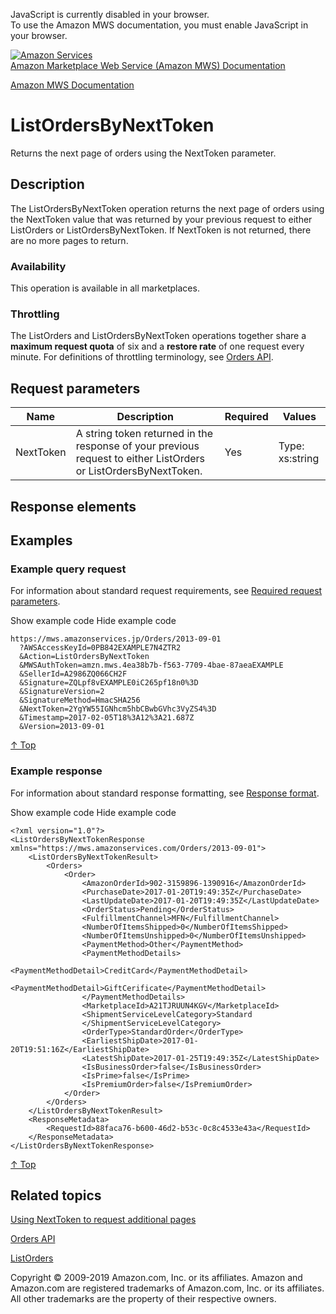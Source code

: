 <div id="MWSDX_noscript">

JavaScript is currently disabled in your browser.  
To use the Amazon MWS documentation, you must enable JavaScript in your
browser.

</div>

<div id="MWSDX_divtop">

[![Amazon
Services](https://images-na.ssl-images-amazon.com/images/G/08/mwsportal/fr_FR/amazonservices.gif
"Amazon Services")](http://services.amazon.fr)  
<span id="MWSDX_titlebar">[Amazon Marketplace Web Service (Amazon MWS)
Documentation](https://developer.amazonservices.fr/gp/mws/docs.html)</span>

</div>

<div id="MWSDX_divbottom">

<div id="MWSDX_divleft">

<div id="MWSDX_toc">

</div>

</div>

<div id="MWSDX_divright">

<div id="MWSDX_content">

<span id="MWSDX_breadcrumbs">[Amazon MWS
Documentation](https://developer.amazonservices.fr/gp/mws/docs.html)</span>

<div id="Orders_ListOrdersByNextToken" class="nested0">

# ListOrdersByNextToken

<div class="body">

<span class="ph">Returns the next page of orders using the
<span class="keyword parmname">NextToken</span> parameter.</span>

</div>

<div id="Description" class="topic concept nested1">

## Description

<div class="body conbody">

The <span class="keyword apiname">ListOrdersByNextToken</span> operation
returns the next page of orders using the
<span class="keyword parmname">NextToken</span> value that was returned
by your previous request to either
<span class="keyword apiname">ListOrders</span> or
<span class="keyword apiname">ListOrdersByNextToken</span>. If
<span class="keyword parmname">NextToken</span> is not returned, there
are no more pages to return.

<div class="section">

### Availability

This operation is available in all marketplaces.

</div>

<div class="section">

### Throttling

The <span class="keyword apiname">ListOrders</span> and
<span class="keyword apiname">ListOrdersByNextToken</span> operations
together share a **maximum request quota** of six and a **restore rate**
of one request every minute. For definitions of throttling terminology,
see [Orders API](../orders-2013-09-01/Orders_Overview.md).

</div>

</div>

</div>

<div id="RequestParameters" class="topic reference nested1">

## Request parameters

<div class="body refbody">

<div class="tablenoborder">

| Name                                            | Description                                                                                                                                                                               | Required | Values                                  |
| ----------------------------------------------- | ----------------------------------------------------------------------------------------------------------------------------------------------------------------------------------------- | -------- | --------------------------------------- |
| <span class="keyword parmname">NextToken</span> | A string token returned in the response of your previous request to either <span class="keyword apiname">ListOrders</span> or <span class="keyword apiname">ListOrdersByNextToken</span>. | Yes      | <span class="ph">Type: xs:string</span> |

</div>

</div>

</div>

<div id="ResponseElements" class="topic reference nested1">

## Response elements

<div class="body refbody">

</div>

</div>

<div id="Examples" class="topic reference nested1">

## Examples

<div class="body refbody">

<div class="section">

### Example query request

<span class="ph">For information about standard request requirements,
see [Required request
parameters](../dev_guide/DG_RequiredRequestParameters.md).</span>

<span class="ph expander"> <span class="keyword parmname xshow">Show
example code</span> <span class="keyword parmname xhide">Hide example
code</span> </span>

<div class="sectiondiv content">

``` pre codeblock
https://mws.amazonservices.jp/Orders/2013-09-01
  ?AWSAccessKeyId=0PB842EXAMPLE7N4ZTR2
  &Action=ListOrdersByNextToken
  &MWSAuthToken=amzn.mws.4ea38b7b-f563-7709-4bae-87aeaEXAMPLE
  &SellerId=A2986ZQ066CH2F
  &Signature=ZQLpf8vEXAMPLE0iC265pf18n0%3D
  &SignatureVersion=2
  &SignatureMethod=HmacSHA256
  &NextToken=2YgYW55IGNhcm5hbCBwbGVhc3VyZS4%3D
  &Timestamp=2017-02-05T18%3A12%3A21.687Z
  &Version=2013-09-01
```

[↑ Top](#Examples)

</div>

</div>

<div class="section">

### Example response

<span class="ph">For information about standard response formatting, see
[Response format](../dev_guide/DG_ResponseFormat.md).</span>

<span class="ph expander"> <span class="keyword parmname xshow">Show
example code</span> <span class="keyword parmname xhide">Hide example
code</span> </span>

<div class="sectiondiv content">

``` pre codeblock
<?xml version="1.0"?>
<ListOrdersByNextTokenResponse xmlns="https://mws.amazonservices.com/Orders/2013-09-01">
    <ListOrdersByNextTokenResult>
        <Orders>
            <Order>
                <AmazonOrderId>902-3159896-1390916</AmazonOrderId>
                <PurchaseDate>2017-01-20T19:49:35Z</PurchaseDate>
                <LastUpdateDate>2017-01-20T19:49:35Z</LastUpdateDate>
                <OrderStatus>Pending</OrderStatus>
                <FulfillmentChannel>MFN</FulfillmentChannel>
                <NumberOfItemsShipped>0</NumberOfItemsShipped>
                <NumberOfItemsUnshipped>0</NumberOfItemsUnshipped>
                <PaymentMethod>Other</PaymentMethod>
                <PaymentMethodDetails>
                    <PaymentMethodDetail>CreditCard</PaymentMethodDetail>
                    <PaymentMethodDetail>GiftCerificate</PaymentMethodDetail>
                </PaymentMethodDetails>
                <MarketplaceId>A21TJRUUN4KGV</MarketplaceId>
                <ShipmentServiceLevelCategory>Standard
                </ShipmentServiceLevelCategory>
                <OrderType>StandardOrder</OrderType>
                <EarliestShipDate>2017-01-20T19:51:16Z</EarliestShipDate>
                <LatestShipDate>2017-01-25T19:49:35Z</LatestShipDate>   
                <IsBusinessOrder>false</IsBusinessOrder>
                <IsPrime>false</IsPrime>
                <IsPremiumOrder>false</IsPremiumOrder>  
            </Order>
        </Orders>
    </ListOrdersByNextTokenResult>
    <ResponseMetadata>
        <RequestId>88faca76-b600-46d2-b53c-0c8c4533e43a</RequestId>
    </ResponseMetadata>
</ListOrdersByNextTokenResponse>
```

[↑ Top](#Examples)

</div>

</div>

</div>

</div>

<div id="RelatedActions" class="topic nested1">

## Related topics

<div class="body">

[Using NextToken to request additional
pages](../dev_guide/DG_NextToken.md)

[Orders API](../orders-2013-09-01/Orders_Overview.md)

[ListOrders](../orders-2013-09-01/Orders_ListOrders.md)

</div>

</div>

</div>

<div id="MWSDX_footer">

Copyright © 2009-2019 Amazon.com, Inc. or its affiliates. Amazon and
Amazon.com are registered trademarks of Amazon.com, Inc. or its
affiliates. All other trademarks are the property of their respective
owners.

</div>

</div>

</div>

<div style="clear: both;">

</div>

</div>
